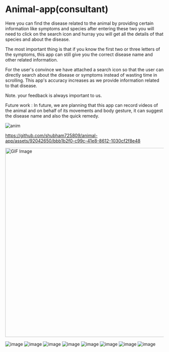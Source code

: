 # Animal-app(consultant)


 Here you can find the disease related to the animal by providing certain information like symptoms and species after entering these two you will need to click on the search icon and hurray you will get all the details of that species and about the disease.

 The most important thing is that if you know the first two or three letters of the symptoms, this app can still give you the correct disease name and other related information.

 For the user's convince we have attached a search icon so that the user can directly search about the disease or symptoms instead of wasting time in scrolling. This app's accuracy increases as we provide information related to that disease.



 Note. your feedback is always important to us.

Future work :
 In future, we are planning that this app can record videos of the animal and on behalf of its movements and body gesture, it can suggest the disease name and also the quick remedy.

![anim](https://github.com/shubham725809/animal-app/assets/92042650/02b04aea-eca6-481d-954c-ae4b7599af76)


https://github.com/shubham725809/animal-app/assets/92042650/bbb1b2f0-c99c-41e8-8612-1030cf2f8e48




 <img src="https://github.com/shubham725809/animal-app/assets/92042650/437c7a7d-77da-4178-8aa5-8793540b169e" 
         alt="GIF Image" 
         width="1000" 
         height="600">

 
![image](https://github.com/shubham725809/animal-app/assets/91181470/9359227b-e09c-46bc-95c2-ce8a3138a738)
![image](https://github.com/shubham725809/animal-app/assets/91181470/d179788e-5822-490f-ba41-af10dbdff686)
![image](https://github.com/shubham725809/animal-app/assets/91181470/dc7e0f56-7b83-4ef2-bec9-d912b38c1935)
![image](https://github.com/shubham725809/animal-app/assets/91181470/333cdd9b-f361-4521-8e0f-93923837ddf5)
![image](https://github.com/shubham725809/animal-app/assets/91181470/15480ef1-3f7b-432f-b675-6dcedb94972a)
![image](https://github.com/shubham725809/animal-app/assets/91181470/f35d1525-b03f-4e67-9f58-1380e1f63509)
![image](https://github.com/shubham725809/animal-app/assets/91181470/5d5db9f4-0324-4b38-b65d-e2b03ca33938)
![image](https://github.com/shubham725809/animal-app/assets/91181470/ecff32d8-97c4-4712-902a-16d938f2d931)





